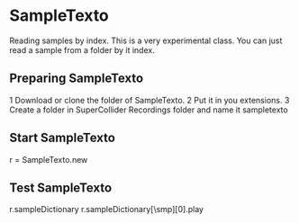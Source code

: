 # SampleTexto
Reading samples by index. This is a very experimental class. You can just read a sample from a folder by it index.

## Preparing SampleTexto
1 Download or clone the folder of SampleTexto.
2 Put it in you extensions.
3 Create a folder in SuperCollider Recordings folder and name it sampletexto

## Start SampleTexto
r = SampleTexto.new

## Test SampleTexto
r.sampleDictionary
r.sampleDictionary[\smp][0].play